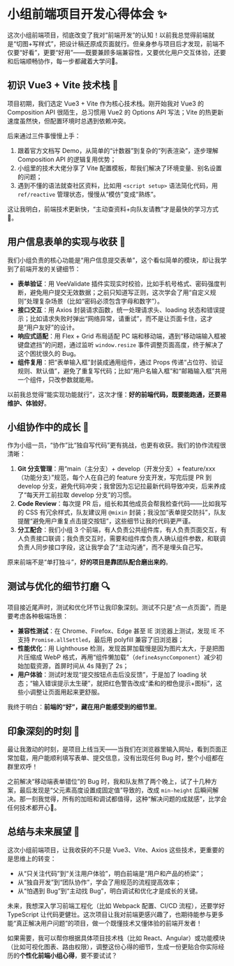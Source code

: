 # 小组前端项目开发心得体会 ✨
这次小组前端项目，彻底改变了我对“前端开发”的认知！以前我总觉得前端就是“切图+写样式”，把设计稿还原成页面就行。但亲身参与项目后才发现，前端不仅要“好看”，更要“好用”——既要兼顾多端兼容性，又要优化用户交互体验，还要和后端顺畅协作，每一步都藏着大学问💪。


## 初识 Vue3 + Vite 技术栈 🔄
项目初期，我们选定 Vue3 + Vite 作为核心技术栈。刚开始我对 Vue3 的 Composition API 很陌生，总习惯用 Vue2 的 Options API 写法；Vite 的热更新速度虽然快，但配置环境时总遇到依赖冲突。

后来通过三件事慢慢上手：
1. 跟着官方文档写 Demo，从简单的“计数器”到复杂的“列表渲染”，逐步理解 Composition API 的逻辑复用优势；
2. 小组里的技术大佬分享了 Vite 配置模板，帮我们解决了环境变量、别名设置的问题；
3. 遇到不懂的语法就查社区资料，比如用 `<script setup>` 语法简化代码，用 `ref/reactive` 管理状态，慢慢从“模仿”变成“熟练”。

这让我明白，前端技术更新快，“主动查资料+向队友请教”才是最快的学习方式🚀。


## 用户信息表单的实现与收获 📝
我们小组负责的核心功能是“用户信息提交表单”，这个看似简单的模块，却让我学到了前端开发的关键细节：
- **表单验证**：用 VeeValidate 插件实现实时校验，比如手机号格式、密码强度判断，避免用户提交无效数据；之前只知道写正则，这次学会了用“自定义规则”处理复杂场景（比如“密码必须包含字母和数字”）。
- **接口交互**：用 Axios 封装请求函数，统一处理请求头、loading 状态和错误提示；比如请求失败时弹出“网络异常，请重试”，而不是让页面卡住，这才是“用户友好”的设计。
- **响应式适配**：用 Flex + Grid 布局适配 PC 端和移动端，遇到“移动端输入框被键盘遮挡”的问题，通过监听 `window.resize` 事件调整页面高度，终于解决了这个困扰很久的 Bug。
- **组件复用**：把“表单输入框”封装成通用组件，通过 Props 传递“占位符、验证规则、默认值”，避免了重复写代码；比如“用户名输入框”和“邮箱输入框”共用一个组件，只改参数就能用。

以前我总觉得“能实现功能就行”，这次才懂：**好的前端代码，既要能跑通，还要易维护、体验好**。


## 小组协作中的成长 🤝
作为小组一员，“协作”比“独自写代码”更有挑战，也更有收获。我们的协作流程很清晰：
1. **Git 分支管理**：用“main（主分支）+ develop（开发分支）+ feature/xxx（功能分支）”规范，每个人在自己的 feature 分支开发，写完后提 PR 到 develop 分支，避免代码冲突；我曾因为忘记拉最新代码导致冲突，后来养成了“每天开工前拉取 develop 分支”的习惯。
2. **Code Review**：每次提 PR 后，组长和其他成员会帮我检查代码——比如我写的 CSS 有冗余样式，队友建议用 `@mixin` 封装；我没加“表单提交防抖”，队友提醒“避免用户重复点击提交按钮”，这些细节让我的代码更严谨。
3. **分工配合**：我们小组 3 个前端，有人负责公共组件库，有人负责页面交互，有人负责接口联调；我负责交互时，需要和组件库负责人确认组件参数，和联调负责人同步接口字段，这让我学会了“主动沟通”，而不是埋头自己写。

原来前端不是“单打独斗”，**好的项目是靠团队配合磨出来的**。


## 测试与优化的细节打磨 🔍
项目接近尾声时，测试和优化环节让我印象深刻。测试不只是“点一点页面”，而是要考虑各种极端场景：
- **兼容性测试**：在 Chrome、Firefox、Edge 甚至 IE 浏览器上测试，发现 IE 不支持 `Promise.allSettled`，最后用 polyfill 兼容了旧浏览器；
- **性能优化**：用 Lighthouse 检测，发现首屏加载慢是因为图片太大，于是把图片压缩成 WebP 格式，再用“组件懒加载”（`defineAsyncComponent`）减少初始加载资源，首屏时间从 4s 降到了 2s；
- **用户体验**：测试时发现“提交按钮点击后没反馈”，于是加了 loading 状态；“输入错误提示太生硬”，就把红色警告改成“柔和的橙色提示+图标”，这些小调整让页面用起来更舒服。

我终于明白：**前端的“好”，藏在用户能感受到的细节里**。


## 印象深刻的时刻 🌟
最让我激动的时刻，是项目上线当天——当我们在浏览器里输入网址，看到页面正常加载，用户能顺利填写表单、提交信息，没有出现任何 Bug 时，整个小组都在群里欢呼！

之前解决“移动端表单错位”的 Bug 时，我和队友熬了两个晚上，试了十几种方案，最后发现是“父元素高度设置成固定值”导致的，改成 `min-height` 后瞬间解决。那一刻我觉得，所有的加班和调试都值得，这种“解决问题的成就感”，比学会任何技术都开心🎉。


## 总结与未来展望 🌈
这次小组前端项目，让我收获的不只是 Vue3、Vite、Axios 这些技术，更重要的是思维上的转变：
- 从“只关注代码”到“关注用户体验”，明白前端是“用户和产品的桥梁”；
- 从“独自开发”到“团队协作”，学会了用规范的流程提高效率；
- 从“怕遇到 Bug”到“主动找 Bug”，明白调试和优化才是成长的关键。

未来，我想深入学习前端工程化（比如 Webpack 配置、CI/CD 流程），还要学好 TypeScript 让代码更健壮。这次项目让我对前端更感兴趣了，也期待能参与更多能“真正解决用户问题”的项目，做一个既懂技术又懂体验的前端开发者！


如果需要，我可以帮你根据具体项目技术栈（比如 React、Angular）或功能模块（比如可视化图表、路由权限），调整这份心得的细节，生成一份更贴合你实际经历的**个性化前端小组心得**，要不要试试？